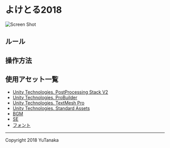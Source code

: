 # よけとる2018
![Screen Shot](Docs/img00.png)

## ルール

## 操作方法

## 使用アセット一覧
- [Unity Technologies. PostProcessing Stack V2](https://github.com/Unity-Technologies/PostProcessing)
- [Unity Technologies. ProBuilder](https://assetstore.unity.com/packages/tools/modeling/probuilder-111418)
- [Unity Technologies. TextMesh Pro]()
- [Unity Technologies. Standard Assets]()
- [BGM]()
- [SE]()
- [フォント]()

---
Copyright 2018 YuTanaka
